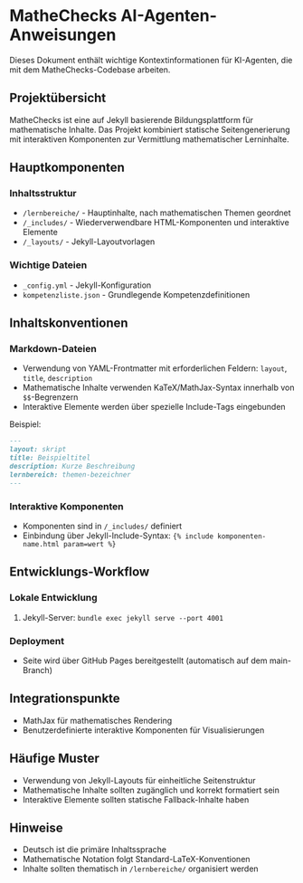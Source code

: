 # MatheChecks AI-Agenten-Anweisungen

Dieses Dokument enthält wichtige Kontextinformationen für KI-Agenten, die mit dem MatheChecks-Codebase arbeiten.

## Projektübersicht

MatheChecks ist eine auf Jekyll basierende Bildungsplattform für mathematische Inhalte. Das Projekt kombiniert statische Seitengenerierung mit interaktiven Komponenten zur Vermittlung mathematischer Lerninhalte.

## Hauptkomponenten

### Inhaltsstruktur
- `/lernbereiche/` - Hauptinhalte, nach mathematischen Themen geordnet
- `/_includes/` - Wiederverwendbare HTML-Komponenten und interaktive Elemente
- `/_layouts/` - Jekyll-Layoutvorlagen

### Wichtige Dateien
- `_config.yml` - Jekyll-Konfiguration
- `kompetenzliste.json` - Grundlegende Kompetenzdefinitionen

## Inhaltskonventionen

### Markdown-Dateien
- Verwendung von YAML-Frontmatter mit erforderlichen Feldern: `layout`, `title`, `description`
- Mathematische Inhalte verwenden KaTeX/MathJax-Syntax innerhalb von `$$`-Begrenzern
- Interaktive Elemente werden über spezielle Include-Tags eingebunden

Beispiel:
```markdown
---
layout: skript
title: Beispieltitel
description: Kurze Beschreibung
lernbereich: themen-bezeichner
---
```

### Interaktive Komponenten
- Komponenten sind in `/_includes/` definiert
- Einbindung über Jekyll-Include-Syntax: `{% include komponenten-name.html param=wert %}`

## Entwicklungs-Workflow

### Lokale Entwicklung
1. Jekyll-Server: `bundle exec jekyll serve --port 4001`

### Deployment
- Seite wird über GitHub Pages bereitgestellt (automatisch auf dem main-Branch)

## Integrationspunkte
- MathJax für mathematisches Rendering
- Benutzerdefinierte interaktive Komponenten für Visualisierungen

## Häufige Muster
- Verwendung von Jekyll-Layouts für einheitliche Seitenstruktur
- Mathematische Inhalte sollten zugänglich und korrekt formatiert sein
- Interaktive Elemente sollten statische Fallback-Inhalte haben

## Hinweise
- Deutsch ist die primäre Inhaltssprache
- Mathematische Notation folgt Standard-LaTeX-Konventionen
- Inhalte sollten thematisch in `/lernbereiche/` organisiert werden